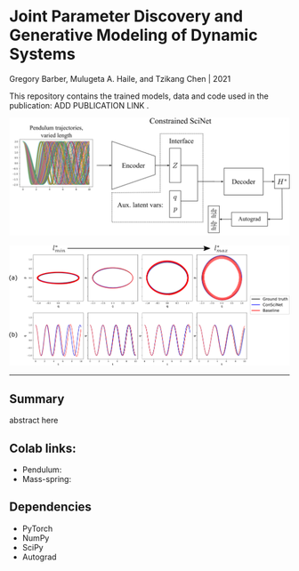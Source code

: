 # Joint Parameter Discovery and Generative Modeling of Dynamic Systems

Gregory Barber, Mulugeta A. Haile, and Tzikang Chen | 2021

This repository contains the trained models, data and code used in the publication: ADD PUBLICATION LINK .

![](figures/ConSciNet_arch.png)

![](figures/ConSciNet_pen.png)

___
## Summary

abstract here

## Colab links:

- Pendulum:
- Mass-spring:

## Dependencies
- PyTorch
- NumPy
- SciPy
- Autograd
